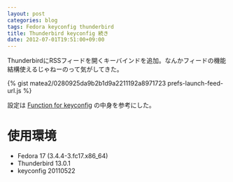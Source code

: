 ```yaml
---
layout: post
categories: blog
tags: Fedora keyconfig thunderbird
title: Thunderbird keyconfig 続き
date: 2012-07-01T19:51:00+09:00
---
```



ThunderbirdにRSSフィードを開くキーバインドを追加。なんかフィードの機能結構使えるじゃねーのって気がしてきた。

<!-- more -->

{% gist matea2/0280925da9b2b1d9a2211192a8971723 prefs-launch-feed-url.js %}


設定は [Function for keyconfig] の中身を参考にした。


# 使用環境

+ Fedora 17 (3.4.4-3.fc17.x86\_64)
+ Thunderbird 13.0.1
+ keyconfig 20110522



[Function for keyconfig]: https://addons.mozilla.org/ja/thunderbird/addon/functions-for-keyconfig-thunde/
